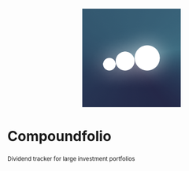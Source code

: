 <p align="center">
  <img width="200" height="200" src="./src/core/images/logo.png" alt="Logo">
  <h1>Compoundfolio</h1>
  <small>Dividend tracker for large investment portfolios</small>
</p>
